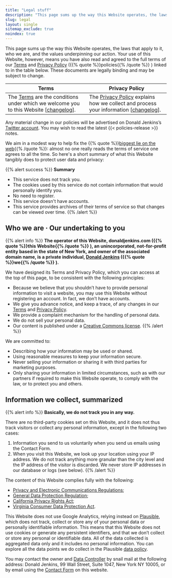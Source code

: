 ```yaml
---
title: "Legal stuff"
description: "This page sums up the way this Website operates, the laws that apply to it, who we are, and the values underpinning our action."
slug: legal
layout: single
sitemap_exclude: true
noindex: true
---
```


This page sums up the way this Website operates, the laws that apply to it, who we are, and the values underpinning our action. Your use of this Website, however, means you have also read and agreed to the full terms of our [Terms](/policies/terms/) and [Privacy Policy](/policies/privacy/) ({{% quote %}}policies{{% /quote %}} ) linked to in the table below. These documents are legally binding and may be subject to change.

| Terms                                                                                                                                                                       | Privacy Policy                                                                                                                                                                  |
| --------------------------------------------------------------------------------------------------------------------------------------------------------------------------- | ------------------------------------------------------------------------------------------------------------------------------------------------------------------------------- |
| The [Terms](/policies/terms/) are the conditions under which we welcome you to this Website \[[changelog](https://policies.donaldjenkins.com/archives/terms/changelog.html)\]. | The [Privacy Policy](/policies/privacy/) explains how we collect and process your information \[[changelog](https://policies.donaldjenkins.com/archives/privacy/changelog.html)\]. |

Any material change in our policies will be advertised on Donald Jenkins’s [Twitter account](https://www.twitter.com/donaldjenkins). You may wish to read the latest {{< policies-release >}} notes.

We aim in a modest way to help fix the {{% quote %}}[biggest lie on the web](https://tosdr.org/en/about){{% /quote %}}: almost no one really reads the terms of service one agrees to all the time. So here's a short summary of what this Website tangibly does to protect user data and privacy:

{{% alert success %}}
**Summary**

- This service does not track you.
- The cookies used by this service do not contain information that would personally identify you.
- No need to register.
- This service doesn't have accounts.
- This service provides archives of their terms of service so that changes can be viewed over time.
  {{% /alert %}}

## Who we are · Our undertaking to you

{{% alert info %}}
**The operator of this Website, donaldjenkins.com ({{% quote %}}this Website{{% /quote %}} ), an unincorporated, not-for-profit entity based in the state of New York, and owner of the associated domain name, is a private individual, [Donald Jenkins](https://www.twitter.com/donaldjenkins) ({{% quote %}}we{{% /quote %}} ).**

We have designed its Terms and Privacy Policy, which you can access at the top of this page, to be consistent with the following principles:

- Because we believe that you shouldn’t have to provide personal information to visit a website, you may use this Website without registering an account. In fact, we don’t have accounts.
- We give you advance notice, and keep a trace, of any changes in our [Terms](https://policies.donaldjenkins.com/archives/terms/changelog.html) and [Privacy Policy](https://policies.donaldjenkins.com/archives/privacy/changelog.html).
- We provide a complaint mechanism for the handling of personal data.
- We do not sell your personal data.
- Our content is published under a [Creative Commons license](https://creativecommons.org/licenses/).
  {{% /alert %}}

We are committed to:

- Describing how your information may be used or shared.
- Using reasonable measures to keep your information secure.
- Never selling your information or sharing it with third parties for marketing purposes.
- Only sharing your information in limited circumstances, such as with our partners if required to make this Website operate, to comply with the law, or to protect you and others.

## Information we collect, summarized

{{% alert info %}}
**Basically, we do not track you in any way.**

There are no third-party cookies set on this Website, and it does not thus track visitors or collect any personal information, except in the following two cases:

1. Information you send to us voluntarily when you send us emails using the Contact Form.
2. When you visit this Website, we look up your location using your IP address. We do not track anything more granular than the city level and the IP address of the visitor is discarded. We never store IP addresses in our database or logs (see below).
   {{% /alert %}}

The content of this Website complies fully with the following:

- [Privacy and Electronic Communications Regulations](https://www.legislation.gov.uk/uksi/2003/2426/contents/made);
- [General Data Protection Regulation](https://gdpr.eu/);
- [California Privacy Rights Act](https://oag.ca.gov/privacy/ccpa);
- [Virginia Consumer Data Protection Act](https://www.oag.state.va.us/consumer-protection/files/tips-and-info/Virginia-Consumer-Data-Protection-Act-Summary-2-2-23.pdf).

This Website does not use Google Analytics, relying instead on [Plausible](https://developers.cloudflare.com/analytics/web-analytics/), which does not track, collect or store any of your personal data or personally identifiable information. This means that this Website does not use cookies or generate any persistent identifiers, and that we don’t collect or store any personal or identifiable data. All of the data collected is aggregated data only and it includes no personal information. You can explore all the data points we do collect in the Plausible [data policy](https://plausible.io/data-policy).

You may contact the owner and [Data Controller](https://iapp.org/resources/article/data-controller/) by snail mail at the following address: Donald Jenkins, 99 Wall Street, Suite 1047, New York NY 10005, or by email using the [Contact Form](/contact) on this website.
